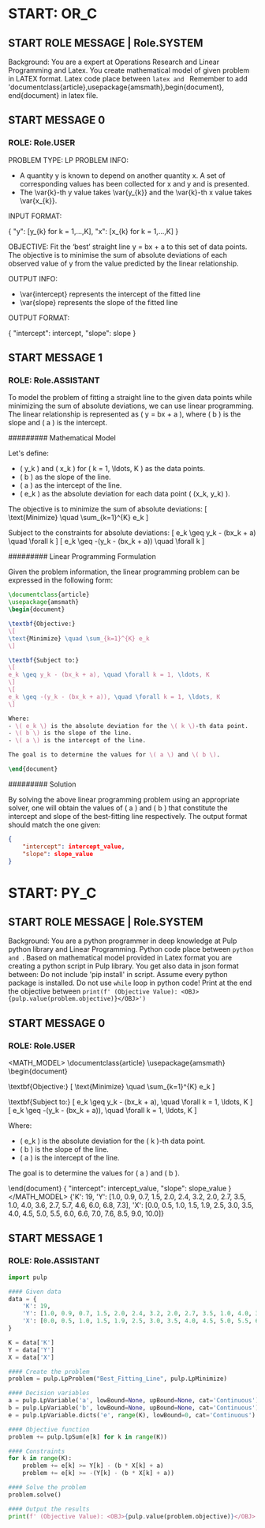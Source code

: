 # START: OR_C 
## START ROLE MESSAGE | Role.SYSTEM 
Background: You are a expert at Operations Research and Linear Programming and Latex. You create mathematical model of given problem in LATEX format. Latex code place between ```latex and ``` Remember to add 'documentclass{article},usepackage{amsmath},begin{document}, end{document} in latex file. 
## START MESSAGE 0 
### ROLE: Role.USER
<DESCRIPTION>
PROBLEM TYPE: LP
PROBLEM INFO:

- A quantity y is known to depend on another quantity x. A set of corresponding values has been collected for x and y and is presented.
- The \var{k}-th y value takes \var{y_{k}} and the \var{k}-th x value takes \var{x_{k}}.

INPUT FORMAT:

{
    "y": [y_{k} for k = 1,...,K],
    "x": [x_{k} for k = 1,...,K]
}


OBJECTIVE: Fit the ‘best’ straight line y = bx + a to this set of data points. The objective is to minimise the sum of absolute deviations of each observed value of y from the value predicted by the linear relationship.

OUTPUT INFO:

- \var{intercept} represents the intercept of the fitted line
- \var{slope} represents the slope of the fitted line

OUTPUT FORMAT:

{
    "intercept": intercept,
    "slope": slope
}
</DESCRIPTION>


## START MESSAGE 1 
### ROLE: Role.ASSISTANT
To model the problem of fitting a straight line to the given data points while minimizing the sum of absolute deviations, we can use linear programming. The linear relationship is represented as \( y = bx + a \), where \( b \) is the slope and \( a \) is the intercept.

######### Mathematical Model

Let's define:
- \( y_k \) and \( x_k \) for \( k = 1, \ldots, K \) as the data points.
- \( b \) as the slope of the line.
- \( a \) as the intercept of the line.
- \( e_k \) as the absolute deviation for each data point \( (x_k, y_k) \).

The objective is to minimize the sum of absolute deviations:
\[
\text{Minimize} \quad \sum_{k=1}^{K} e_k
\]

Subject to the constraints for absolute deviations:
\[
e_k \geq y_k - (bx_k + a) \quad \forall k
\]
\[
e_k \geq -(y_k - (bx_k + a)) \quad \forall k
\]

######### Linear Programming Formulation

Given the problem information, the linear programming problem can be expressed in the following form:

```latex
\documentclass{article}
\usepackage{amsmath}
\begin{document}

\textbf{Objective:}
\[
\text{Minimize} \quad \sum_{k=1}^{K} e_k
\]

\textbf{Subject to:}
\[
e_k \geq y_k - (bx_k + a), \quad \forall k = 1, \ldots, K
\]
\[
e_k \geq -(y_k - (bx_k + a)), \quad \forall k = 1, \ldots, K
\]

Where:
- \( e_k \) is the absolute deviation for the \( k \)-th data point.
- \( b \) is the slope of the line.
- \( a \) is the intercept of the line.

The goal is to determine the values for \( a \) and \( b \).

\end{document}
```

######### Solution

By solving the above linear programming problem using an appropriate solver, one will obtain the values of \( a \) and \( b \) that constitute the intercept and slope of the best-fitting line respectively. The output format should match the one given:

```json
{
    "intercept": intercept_value,
    "slope": slope_value
}
```

# START: PY_C 
## START ROLE MESSAGE | Role.SYSTEM 
Background: You are a python programmer in deep knowledge at Pulp python library and Linear Programming. Python code place between ```python and ```. Based on mathematical model provided in Latex format you are creating a python script in Pulp library. You get also data in json format between: <DATA></DATA> Do not include 'pip install' in script. Assume every python package is installed. Do not use `while` loop in python code! Print at the end the objective between <OBJ></OBJ> `print(f' (Objective Value): <OBJ>{pulp.value(problem.objective)}</OBJ>')` 
## START MESSAGE 0 
### ROLE: Role.USER
<MATH_MODEL>
\documentclass{article}
\usepackage{amsmath}
\begin{document}

\textbf{Objective:}
\[
\text{Minimize} \quad \sum_{k=1}^{K} e_k
\]

\textbf{Subject to:}
\[
e_k \geq y_k - (bx_k + a), \quad \forall k = 1, \ldots, K
\]
\[
e_k \geq -(y_k - (bx_k + a)), \quad \forall k = 1, \ldots, K
\]

Where:
- \( e_k \) is the absolute deviation for the \( k \)-th data point.
- \( b \) is the slope of the line.
- \( a \) is the intercept of the line.

The goal is to determine the values for \( a \) and \( b \).

\end{document}
{
    "intercept": intercept_value,
    "slope": slope_value
}</MATH_MODEL>
<DATA>
{'K': 19, 'Y': [1.0, 0.9, 0.7, 1.5, 2.0, 2.4, 3.2, 2.0, 2.7, 3.5, 1.0, 4.0, 3.6, 2.7, 5.7, 4.6, 6.0, 6.8, 7.3], 'X': [0.0, 0.5, 1.0, 1.5, 1.9, 2.5, 3.0, 3.5, 4.0, 4.5, 5.0, 5.5, 6.0, 6.6, 7.0, 7.6, 8.5, 9.0, 10.0]}</DATA>


## START MESSAGE 1 
### ROLE: Role.ASSISTANT
```python
import pulp

#### Given data
data = {
    'K': 19,
    'Y': [1.0, 0.9, 0.7, 1.5, 2.0, 2.4, 3.2, 2.0, 2.7, 3.5, 1.0, 4.0, 3.6, 2.7, 5.7, 4.6, 6.0, 6.8, 7.3],
    'X': [0.0, 0.5, 1.0, 1.5, 1.9, 2.5, 3.0, 3.5, 4.0, 4.5, 5.0, 5.5, 6.0, 6.6, 7.0, 7.6, 8.5, 9.0, 10.0]
}

K = data['K']
Y = data['Y']
X = data['X']

#### Create the problem
problem = pulp.LpProblem("Best_Fitting_Line", pulp.LpMinimize)

#### Decision variables
a = pulp.LpVariable('a', lowBound=None, upBound=None, cat='Continuous')
b = pulp.LpVariable('b', lowBound=None, upBound=None, cat='Continuous')
e = pulp.LpVariable.dicts('e', range(K), lowBound=0, cat='Continuous')

#### Objective function
problem += pulp.lpSum(e[k] for k in range(K))

#### Constraints
for k in range(K):
    problem += e[k] >= Y[k] - (b * X[k] + a)
    problem += e[k] >= -(Y[k] - (b * X[k] + a))

#### Solve the problem
problem.solve()

#### Output the results
print(f' (Objective Value): <OBJ>{pulp.value(problem.objective)}</OBJ>')
```

